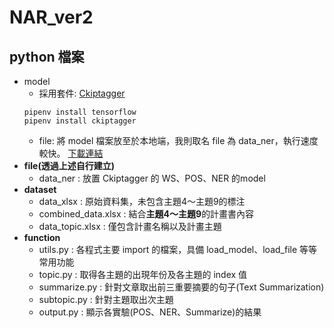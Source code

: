 # NAR_ver2
## python 檔案
- model
    - 採用套件: [Ckiptagger](https://ckip.iis.sinica.edu.tw/demo/)
    ```
    pipenv install tensorflow
    pipenv install ckiptagger
    ```
    - file:
    將 model 檔案放至於本地端，我則取名 file 為 data_ner，執行速度較快。
    [下載連結](https://drive.google.com/drive/folders/105IKCb88evUyLKlLondvDBoh7Dy_I1tm)
- **file(透過上述自行建立)**
    - data_ner : 放置 Ckiptagger 的 WS、POS、NER 的model
- **dataset**
    - data_xlsx : 原始資料集，未包含主題4～主題9的標注
    - combined_data.xlsx : 結合**主題4～主題9**的計畫書內容
    - data_topic.xlsx : 僅包含計畫名稱以及計畫主題 
- **function**
    - utils.py : 各程式主要 import 的檔案，具備 load_model、load_file 等等常用功能
    - topic.py : 取得各主題的出現年份及各主題的 index 值
    - summarize.py : 針對文章取出前三重要摘要的句子(Text Summarization)
    - subtopic.py : 針對主題取出次主題
    - output.py : 顯示各實驗(POS、NER、Summarize)的結果
